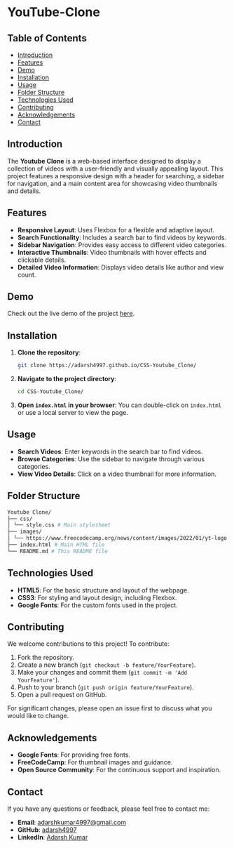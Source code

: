 # YouTube-Clone

## Table of Contents

- [Introduction](#introduction)
- [Features](#features)
- [Demo](#demo)
- [Installation](#installation)
- [Usage](#usage)
- [Folder Structure](#folder-structure)
- [Technologies Used](#technologies-used)
- [Contributing](#contributing)
- [Acknowledgements](#acknowledgements)
- [Contact](#contact)

## Introduction

The **Youtube Clone** is a web-based interface designed to display a collection of videos with a user-friendly and visually appealing layout. This project features a responsive design with a header for searching, a sidebar for navigation, and a main content area for showcasing video thumbnails and details.

## Features

- **Responsive Layout**: Uses Flexbox for a flexible and adaptive layout.
- **Search Functionality**: Includes a search bar to find videos by keywords.
- **Sidebar Navigation**: Provides easy access to different video categories.
- **Interactive Thumbnails**: Video thumbnails with hover effects and clickable details.
- **Detailed Video Information**: Displays video details like author and view count.

## Demo

Check out the live demo of the project [here](https://adarsh4997.github.io/CSS-Youtube_Clone/).

## Installation

1. **Clone the repository**:
    ```bash
    git clone https://adarsh4997.github.io/CSS-Youtube_Clone/
    ```
2. **Navigate to the project directory**:
    ```bash
    cd CSS-Youtube_Clone/
    ```
3. **Open `index.html` in your browser**:
    You can double-click on `index.html` or use a local server to view the page.

## Usage

- **Search Videos**: Enter keywords in the search bar to find videos.
- **Browse Categories**: Use the sidebar to navigate through various categories.
- **View Video Details**: Click on a video thumbnail for more information.

## Folder Structure
```bash
Youtube Clone/
├── css/
│ └── style.css # Main stylesheet
├── images/
│ └── https://www.freecodecamp.org/news/content/images/2022/01/yt-logo.png # Example thumbnail images
├── index.html # Main HTML file
└── README.md # This README file
```

## Technologies Used

- **HTML5**: For the basic structure and layout of the webpage.
- **CSS3**: For styling and layout design, including Flexbox.
- **Google Fonts**: For the custom fonts used in the project.

## Contributing

We welcome contributions to this project! To contribute:

1. Fork the repository.
2. Create a new branch (`git checkout -b feature/YourFeature`).
3. Make your changes and commit them (`git commit -m 'Add YourFeature'`).
4. Push to your branch (`git push origin feature/YourFeature`).
5. Open a pull request on GitHub.

For significant changes, please open an issue first to discuss what you would like to change.

## Acknowledgements

- **Google Fonts**: For providing free fonts.
- **FreeCodeCamp**: For thumbnail images and guidance.
- **Open Source Community**: For the continuous support and inspiration.

## Contact

If you have any questions or feedback, please feel free to contact me:

- **Email**: [adarshkumar4997@gmail.com](mailto:adarshkumar4997@gmail.com)
- **GitHub**: [adarsh4997](https://github.com/adarsh4997)
- **LinkedIn**: [Adarsh Kumar](https://www.linkedin.com/in/adarsh-kumar04/)
